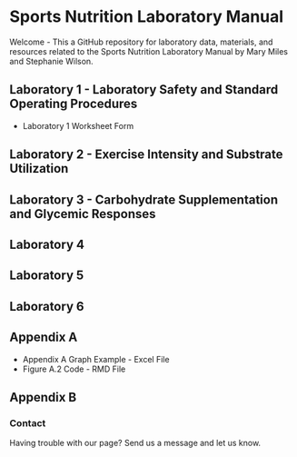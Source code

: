 # Sports Nutrition Laboratory Manual
Welcome - This a GitHub repository for laboratory data, materials, and resources related to the Sports Nutrition Laboratory Manual by Mary Miles and Stephanie Wilson.

## Laboratory 1 - Laboratory Safety and Standard Operating Procedures

- Laboratory 1 Worksheet Form

## Laboratory 2 - Exercise Intensity and Substrate Utilization

## Laboratory 3 - Carbohydrate Supplementation and Glycemic Responses

## Laboratory 4

## Laboratory 5

## Laboratory 6

## Appendix A

- Appendix A Graph Example - Excel File
- Figure A.2 Code - RMD File

## Appendix B


### Contact

Having trouble with our page? Send us a message and let us know.
